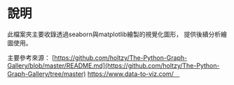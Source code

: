 # 說明

此檔案夾主要收錄透過seaborn與matplotlib繪製的視覺化圖形，
提供後續分析繪圖使用。

主要參考來源：
[https://github.com/holtzy/The-Python-Graph-Gallery/blob/master/README.md](https://github.com/holtzy/The-Python-Graph-Gallery/tree/master)
https://www.data-to-viz.com/　
